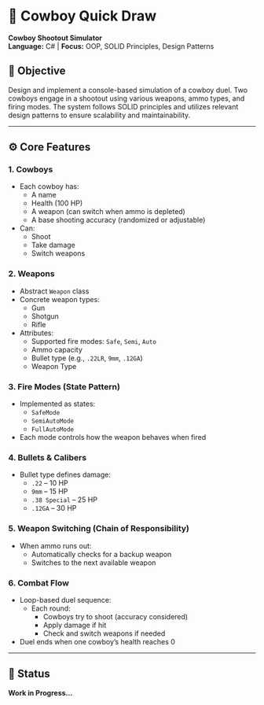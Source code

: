 # 🤠 Cowboy Quick Draw

**Cowboy Shootout Simulator**  
**Language:** C# | **Focus:** OOP, SOLID Principles, Design Patterns

## 🎯 Objective
Design and implement a console-based simulation of a cowboy duel. Two cowboys engage in a shootout using various weapons, ammo types, and firing modes. The system follows SOLID principles and utilizes relevant design patterns to ensure scalability and maintainability.

---

## ⚙️ Core Features

### 1. Cowboys
- Each cowboy has:
  - A name
  - Health (100 HP)
  - A weapon (can switch when ammo is depleted)
  - A base shooting accuracy (randomized or adjustable)
- Can:
  - Shoot
  - Take damage
  - Switch weapons

### 2. Weapons
- Abstract `Weapon` class
- Concrete weapon types:
  - Gun
  - Shotgun
  - Rifle
- Attributes:
  - Supported fire modes: `Safe`, `Semi`, `Auto`
  - Ammo capacity
  - Bullet type (e.g., `.22LR`, `9mm`, `.12GA`)
  - Weapon Type

### 3. Fire Modes (State Pattern)
- Implemented as states:
  - `SafeMode`
  - `SemiAutoMode`
  - `FullAutoMode`
- Each mode controls how the weapon behaves when fired

### 4. Bullets & Calibers
- Bullet type defines damage:
  - `.22` – 10 HP
  - `9mm` – 15 HP
  - `.38 Special` – 25 HP
  - `.12GA` – 30 HP

### 5. Weapon Switching (Chain of Responsibility)
- When ammo runs out:
  - Automatically checks for a backup weapon
  - Switches to the next available weapon

### 6. Combat Flow
- Loop-based duel sequence:
  - Each round:
    - Cowboys try to shoot (accuracy considered)
    - Apply damage if hit
    - Check and switch weapons if needed
- Duel ends when one cowboy’s health reaches 0

---

## 📁 Status
**Work in Progress...**

